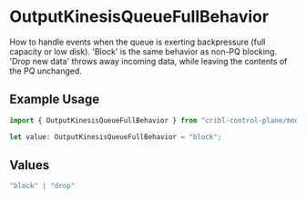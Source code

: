# OutputKinesisQueueFullBehavior

How to handle events when the queue is exerting backpressure (full capacity or low disk). 'Block' is the same behavior as non-PQ blocking. 'Drop new data' throws away incoming data, while leaving the contents of the PQ unchanged.

## Example Usage

```typescript
import { OutputKinesisQueueFullBehavior } from "cribl-control-plane/models";

let value: OutputKinesisQueueFullBehavior = "block";
```

## Values

```typescript
"block" | "drop"
```